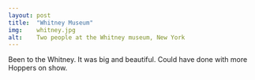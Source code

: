 ```yaml
---
layout: post
title:  "Whitney Museum"
img:    whitney.jpg
alt:	Two people at the Whitney museum, New York
---
```

Been to the Whitney. 
It was big and beautiful. 
Could have done with more Hoppers on show.

